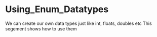 # Using_Enum_Datatypes
 We can create our own data types just like int, floats, doubles etc This segement shows how to use them
